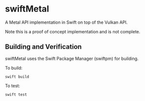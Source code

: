 # swiftMetal

A Metal API implementation in Swift on top of the Vulkan API.

Note this is a proof of concept implementation and is not complete.

## Building and Verification

swiftMetal uses the Swift Package Manager (swiftpm) for building.

To build:
```
swift build
```

To test:
```
swift test
```

